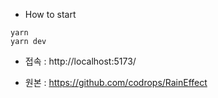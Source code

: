 
- How to start
```
yarn
yarn dev
```

- 접속 : http://localhost:5173/

- 원본 : https://github.com/codrops/RainEffect